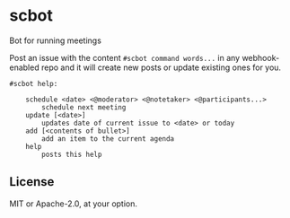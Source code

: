 # scbot

Bot for running meetings

Post an issue with the content `#scbot command words...` in any webhook-enabled repo and it will create new posts or update existing ones for you.

```
#scbot help:

    schedule <date> <@moderator> <@notetaker> <@participants...>
        schedule next meeting
    update [<date>]
        updates date of current issue to <date> or today
    add [<contents of bullet>]
        add an item to the current agenda
    help
        posts this help
```

## License

MIT or Apache-2.0, at your option.